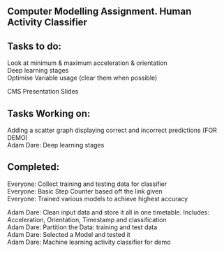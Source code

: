 
**Computer Modelling Assignment. Human Activity Classifier**
-------------------------------------------------------------------------------------------------------------
**Tasks to do:**
-------------------------------------------------------------------------------------------------------------

Look at minimum & maximum acceleration & orientation <br>
Deep learning stages <br>
Optimise Variable usage (clear them when possible) <br>

CMS Presentation Slides <br>


**Tasks Working on:**
-------------------------------------------------------------------------------------------------------------
 Adding a scatter graph displaying correct and incorrect predictions (FOR DEMO) <br>
 Adam Dare: Deep learning stages <br>
  
**Completed:**
-------------------------------------------------------------------------------------------------------------
Everyone: Collect training and testing data for classifier <br>
Everyone: Basic Step Counter based off the link given <br>
Everyone: Trained various models to achieve highest accuracy <br>

Adam Dare: Clean input data and store it all in one timetable. Includes: Acceleration, Orientation, Timestamp and classification <br>
Adam Dare: Partition the Data: training and test data <br>
Adam Dare: Selected a Model and tested it <br>
Adam Dare: Machine learning activity classifier for demo <br>

